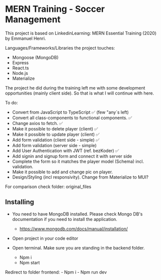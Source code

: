 # MERN Training - Soccer Management

This project is based on LinkedinLearning: MERN Essential Training (2020) by Emmanuel Henri.

Languages/Frameworks/Libraries the project touches:

* Mongoose (MongoDB)
* Express
* React.ts
* Node.js
* Materialize

The project he did during the training left me with some development opportunities (mainly client side). So that is what I will continue with here.

To do:

* Convert from JavaScript to TypeScript ✅ (few "any´s left)
* Convert all class-components to functional components. ✅
* Change axios to fetch. ✅
* Make it possible to delete player (client) ✅
* Make it possible to update player (client) ✅
* Add form validation (client side - simple) ✅
* Add form validation (server side - simple) 
* Add User Authentication with JWT (ref. bezKoder) ✅
* Add signin and signup form and connect it with server side
* Complete the form so it matches the player model (Schema) incl. validation.
* Make it possible to add and change pic on player. 
* Design/Styling (incl responsivity). Change from Materialize to MUI?


For comparison check folder: original_files


## Installing

* You need to have MongoDB installed. Please check Mongo DB's documentation if you need to install the application.
    - https://www.mongodb.com/docs/manual/installation/

* Open project in your code editor

* Open terminal. Make sure you are standing in the backend folder.
    -	Npm i
    -	Npm start

Redirect to folder frontend:
    -	Npm i
    -	Npm run dev


